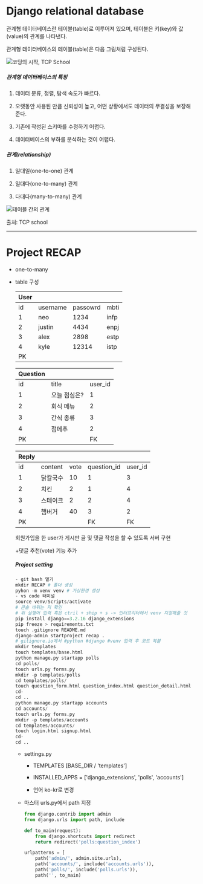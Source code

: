 

# Django relational database 

관계형 데이터베이스란 테이블(table)로 이루어져 있으며, 테이블은 키(key)와 값(value)의 관계를 나타낸다.

관계형 데이터베이스의 테이블(table)은 다음 그림처럼 구성된다. 

 ![코딩의 시작, TCP School](https://www.tcpschool.com/lectures/img_mysql_table.png)

##### 관계형 데이터베이스의 특징 

1. 데이터 분류, 정렬, 탐색 속도가 빠르다.   

2. 오랫동안 사용된 만큼 신뢰성이 높고, 어떤 상황에서도 데이터의 무결성을 보장해 준다. 

3. 기존에 작성된 스키마를 수정하기 어렵다. 

4. 데이터베이스의 부하를 분석하는 것이 어렵다. 

   

##### 관계(relationship)

1. 일대일(one-to-one) 관계

2. 일대다(one-to-many) 관계

3. 다대다(many-to-many) 관계 

   

![테이블 간의 관계](http://www.tcpschool.com/lectures/img_mysql_relationship.png)

출처: TCP school



---



# Project RECAP 

- one-to-many 

- table 구성 

  | User |          |          |      |
  | ---- | -------- | -------- | ---- |
  | id   | username | passowrd | mbti |
  | 1    | neo      | 1234     | infp |
  | 2    | justin   | 4434     | enpj |
  | 3    | alex     | 2898     | estp |
  | 4    | kyle     | 12314    | istp |
  | PK   |          |          |      |

  | Question |              |         |
  | -------- | ------------ | ------- |
  | id       | title        | user_id |
  | 1        | 오늘 점심은? | 1       |
  | 2        | 회식 메뉴    | 2       |
  | 3        | 간식 종류    | 3       |
  | 4        | 점메추       | 2       |
  | PK       |              | FK      |

  | Reply |          |      |             |         |
  | ----- | -------- | ---- | ----------- | ------- |
  | id    | content  | vote | question_id | user_id |
  | 1     | 닭칼국수 | 10   | 1           | 3       |
  | 2     | 치킨     | 2    | 1           | 4       |
  | 3     | 스테이크 | 2    | 2           | 4       |
  | 4     | 햄버거   | 40   | 3           | 2       |
  | PK    |          |      | FK          | FK      |

  회원가입을 한 user가 게시판 글 및 댓글 작성을 할 수 있도록 서버 구현 

  +댓글 추천(vote) 기능 추가

  

  ##### Project setting 

  ```python
  - git bash 열기 
  mkdir RECAP # 폴더 생성 
  pyhon -m venv venv # 가상환경 생성 
  - vs code 터미널 
  source venv/Scripts/activate 
  # 콘솔 바뀌는 지 확인
  # 위 실행어 입력 혹은 ctril + ship + s -> 인터프리터에서 venv 지정해줄 것 
  pip install django==3.2.16 django_extensions 
  pip freeze > requirements.txt 
  touch .gitignore README.md 
  django-admin startproject recap . 
  # gitignore.io에서 #python #django #venv 입력 후 코드 복붙 
  mkdir templates 
  touch templates/base.html 
  python manage.py startapp polls 
  cd polls/
  touch urls.py forms.py 
  mkdir -p templates/polls
  cd templates/polls/
  touch question_form.html question_index.html question_detail.html
  cd- 
  cd ..
  python manage.py startapp accounts
  cd accounts/
  touch urls.py forms.py
  mkdir -p templates/accounts
  cd templates/accounts/
  touch login.html signup.html
  cd- 
  cd ..
  ```

  - settings.py 

    - TEMPLATES [BASE_DIR / 'templates']

    - INSTALLED_APPS = ['django_extensions', 'polls', 'accounts']

    - 언어 ko-kr로 변경 

      

  - 마스터 urls.py에서 path 지정 

    ```python
    from django.contrib import admin
    from django.urls import path, include
    
    def to_main(request):
        from django.shortcuts import redirect
        return redirect('polls:question_index')
    
    urlpatterns = [
        path('admin/', admin.site.urls),
        path('accounts/', include('accounts.urls')),
        path('polls/', include('polls.urls')),
        path('', to_main)  
    ```

    

